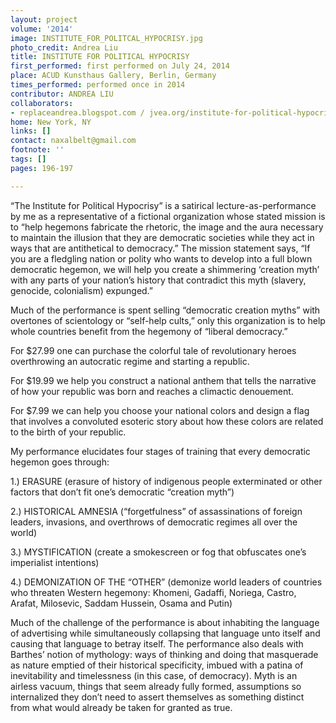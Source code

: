 ```yaml
---
layout: project
volume: '2014'
image: INSTITUTE_FOR_POLITCAL_HYPOCRISY.jpg
photo_credit: Andrea Liu
title: INSTITUTE FOR POLITICAL HYPOCRISY
first_performed: first performed on July 24, 2014
place: ACUD Kunsthaus Gallery, Berlin, Germany
times_performed: performed once in 2014
contributor: ANDREA LIU
collaborators:
- replaceandrea.blogspot.com / jvea.org/institute-for-political-hypocrisy
home: New York, NY
links: []
contact: naxalbelt@gmail.com
footnote: ''
tags: []
pages: 196-197

---
```


“The Institute for Political Hypocrisy” is a satirical lecture-as-performance by me as a representative of a fictional organization whose stated mission is to “help hegemons fabricate the rhetoric, the image and the aura necessary to maintain the illusion that they are democratic societies while they act in ways that are antithetical to democracy.” The mission statement says, “If you are a fledgling nation or polity who wants to develop into a full blown democratic hegemon, we will help you create a shimmering ‘creation myth’ with any parts of your nation’s history that contradict this myth (slavery, genocide, colonialism) expunged.”

Much of the performance is spent selling “democratic creation myths” with overtones of scientology or “self-help cults,” only this organization is to help whole countries benefit from the hegemony of “liberal democracy.”

For $27.99 one can purchase the colorful tale of revolutionary heroes overthrowing an autocratic regime and starting a republic.

For $19.99 we help you construct a national anthem that tells the narrative of how your republic was born and reaches a climactic denouement.

For $7.99 we can help you choose your national colors and design a flag that involves a convoluted esoteric story about how these colors are related to the birth of your republic.

My performance elucidates four stages of training that every democratic hegemon goes through:

1.) ERASURE (erasure of history of indigenous people exterminated or other factors that don’t fit one’s democratic “creation myth”)

2.) HISTORICAL AMNESIA (“forgetfulness” of assassinations of foreign leaders, invasions, and overthrows of democratic regimes all over the world)

3.) MYSTIFICATION (create a smokescreen or fog that obfuscates one’s imperialist intentions)

4.) DEMONIZATION OF THE “OTHER” (demonize world leaders of countries who threaten Western hegemony: Khomeni, Gadaffi, Noriega, Castro, Arafat, Milosevic, Saddam Hussein, Osama and Putin)

Much of the challenge of the performance is about inhabiting the language of advertising while simultaneously collapsing that language unto itself and causing that language to betray itself. The performance also deals with Barthes’ notion of mythology: ways of thinking and doing that masquerade as nature emptied of their historical specificity, imbued with a patina of inevitability and timelessness (in this case, of democracy). Myth is an airless vacuum, things that seem already fully formed, assumptions so internalized they don’t need to assert themselves as something distinct from what would already be taken for granted as true.
